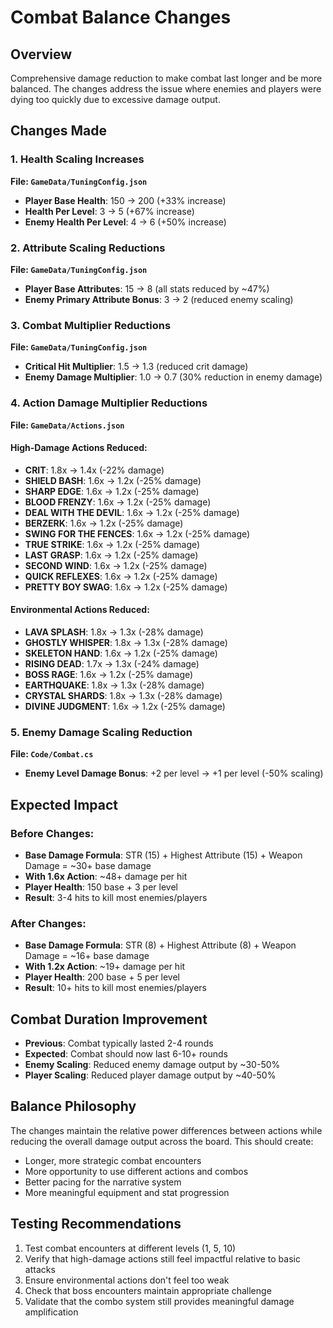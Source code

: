 # Combat Balance Changes

## Overview
Comprehensive damage reduction to make combat last longer and be more balanced. The changes address the issue where enemies and players were dying too quickly due to excessive damage output.

## Changes Made

### 1. Health Scaling Increases
**File: `GameData/TuningConfig.json`**
- **Player Base Health**: 150 → 200 (+33% increase)
- **Health Per Level**: 3 → 5 (+67% increase)
- **Enemy Health Per Level**: 4 → 6 (+50% increase)

### 2. Attribute Scaling Reductions
**File: `GameData/TuningConfig.json`**
- **Player Base Attributes**: 15 → 8 (all stats reduced by ~47%)
- **Enemy Primary Attribute Bonus**: 3 → 2 (reduced enemy scaling)

### 3. Combat Multiplier Reductions
**File: `GameData/TuningConfig.json`**
- **Critical Hit Multiplier**: 1.5 → 1.3 (reduced crit damage)
- **Enemy Damage Multiplier**: 1.0 → 0.7 (30% reduction in enemy damage)

### 4. Action Damage Multiplier Reductions
**File: `GameData/Actions.json`**

#### High-Damage Actions Reduced:
- **CRIT**: 1.8x → 1.4x (-22% damage)
- **SHIELD BASH**: 1.6x → 1.2x (-25% damage)
- **SHARP EDGE**: 1.6x → 1.2x (-25% damage)
- **BLOOD FRENZY**: 1.6x → 1.2x (-25% damage)
- **DEAL WITH THE DEVIL**: 1.6x → 1.2x (-25% damage)
- **BERZERK**: 1.6x → 1.2x (-25% damage)
- **SWING FOR THE FENCES**: 1.6x → 1.2x (-25% damage)
- **TRUE STRIKE**: 1.6x → 1.2x (-25% damage)
- **LAST GRASP**: 1.6x → 1.2x (-25% damage)
- **SECOND WIND**: 1.6x → 1.2x (-25% damage)
- **QUICK REFLEXES**: 1.6x → 1.2x (-25% damage)
- **PRETTY BOY SWAG**: 1.6x → 1.2x (-25% damage)

#### Environmental Actions Reduced:
- **LAVA SPLASH**: 1.8x → 1.3x (-28% damage)
- **GHOSTLY WHISPER**: 1.8x → 1.3x (-28% damage)
- **SKELETON HAND**: 1.6x → 1.2x (-25% damage)
- **RISING DEAD**: 1.7x → 1.3x (-24% damage)
- **BOSS RAGE**: 1.6x → 1.2x (-25% damage)
- **EARTHQUAKE**: 1.8x → 1.3x (-28% damage)
- **CRYSTAL SHARDS**: 1.8x → 1.3x (-28% damage)
- **DIVINE JUDGMENT**: 1.6x → 1.2x (-25% damage)

### 5. Enemy Damage Scaling Reduction
**File: `Code/Combat.cs`**
- **Enemy Level Damage Bonus**: +2 per level → +1 per level (-50% scaling)

## Expected Impact

### Before Changes:
- **Base Damage Formula**: STR (15) + Highest Attribute (15) + Weapon Damage = ~30+ base damage
- **With 1.6x Action**: ~48+ damage per hit
- **Player Health**: 150 base + 3 per level
- **Result**: 3-4 hits to kill most enemies/players

### After Changes:
- **Base Damage Formula**: STR (8) + Highest Attribute (8) + Weapon Damage = ~16+ base damage
- **With 1.2x Action**: ~19+ damage per hit
- **Player Health**: 200 base + 5 per level
- **Result**: 10+ hits to kill most enemies/players

## Combat Duration Improvement
- **Previous**: Combat typically lasted 2-4 rounds
- **Expected**: Combat should now last 6-10+ rounds
- **Enemy Scaling**: Reduced enemy damage output by ~30-50%
- **Player Scaling**: Reduced player damage output by ~40-50%

## Balance Philosophy
The changes maintain the relative power differences between actions while reducing the overall damage output across the board. This should create:
- Longer, more strategic combat encounters
- More opportunity to use different actions and combos
- Better pacing for the narrative system
- More meaningful equipment and stat progression

## Testing Recommendations
1. Test combat encounters at different levels (1, 5, 10)
2. Verify that high-damage actions still feel impactful relative to basic attacks
3. Ensure environmental actions don't feel too weak
4. Check that boss encounters maintain appropriate challenge
5. Validate that the combo system still provides meaningful damage amplification
